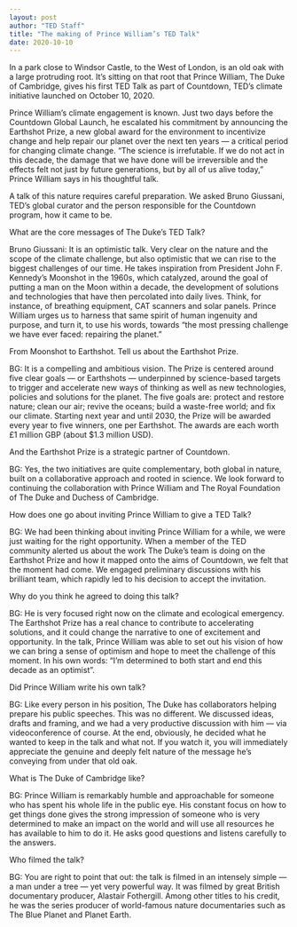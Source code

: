 ```yaml
---
layout: post
author: "TED Staff"
title: "The making of Prince William’s TED Talk"
date: 2020-10-10
---
```


In a park close to Windsor Castle, to the West of London, is an old oak with a large protruding root. It’s sitting on that root that Prince William, The Duke of Cambridge, gives his first TED Talk as part of Countdown, TED’s climate initiative launched on October 10, 2020.

Prince William’s climate engagement is known. Just two days before the Countdown Global Launch, he escalated his commitment by announcing the Earthshot Prize, a new global award for the environment to incentivize change and help repair our planet over the next ten years — a critical period for changing climate change. “The science is irrefutable. If we do not act in this decade, the damage that we have done will be irreversible and the effects felt not just by future generations, but by all of us alive today,” Prince William says in his thoughtful talk.

A talk of this nature requires careful preparation. We asked Bruno Giussani, TED’s global curator and the person responsible for the Countdown program, how it came to be.

What are the core messages of The Duke’s TED Talk?

Bruno Giussani: It is an optimistic talk. Very clear on the nature and the scope of the climate challenge, but also optimistic that we can rise to the biggest challenges of our time. He takes inspiration from President John F. Kennedy’s Moonshot in the 1960s, which catalyzed, around the goal of putting a man on the Moon within a decade, the development of solutions and technologies that have then percolated into daily lives. Think, for instance, of breathing equipment, CAT scanners and solar panels. Prince William urges us to harness that same spirit of human ingenuity and purpose, and turn it, to use his words, towards “the most pressing challenge we have ever faced: repairing the planet.”

From Moonshot to Earthshot. Tell us about the Earthshot Prize.

BG: It is a compelling and ambitious vision. The Prize is centered around five clear goals — or Earthshots — underpinned by science-based targets to trigger and accelerate new ways of thinking as well as new technologies, policies and solutions for the planet. The five goals are: protect and restore nature; clean our air; revive the oceans; build a waste-free world; and fix our climate. Starting next year and until 2030, the Prize will be awarded every year to five winners, one per Earthshot. The awards are each worth £1 million GBP (about $1.3 million USD).

And the Earthshot Prize is a strategic partner of Countdown.

BG: Yes, the two initiatives are quite complementary, both global in nature, built on a collaborative approach and rooted in science. We look forward to continuing the collaboration with Prince William and The Royal Foundation of The Duke and Duchess of Cambridge.

How does one go about inviting Prince William to give a TED Talk?

BG: We had been thinking about inviting Prince William for a while, we were just waiting for the right opportunity. When a member of the TED community alerted us about the work The Duke’s team is doing on the Earthshot Prize and how it mapped onto the aims of Countdown, we felt that the moment had come. We engaged preliminary discussions with his brilliant team, which rapidly led to his decision to accept the invitation.

Why do you think he agreed to doing this talk?

BG: He is very focused right now on the climate and ecological emergency. The Earthshot Prize has a real chance to contribute to accelerating solutions, and it could change the narrative to one of excitement and opportunity. In the talk, Prince William was able to set out his vision of how we can bring a sense of optimism and hope to meet the challenge of this moment. In his own words: “I’m determined to both start and end this decade as an optimist”.

Did Prince William write his own talk?

BG: Like every person in his position, The Duke has collaborators helping prepare his public speeches. This was no different. We discussed ideas, drafts and framing, and we had a very productive discussion with him — via videoconference of course. At the end, obviously, he decided what he wanted to keep in the talk and what not. If you watch it, you will immediately appreciate the genuine and deeply felt nature of the message he’s conveying from under that old oak.  

What is The Duke of Cambridge like?

BG: Prince William is remarkably humble and approachable for someone who has spent his whole life in the public eye. His constant focus on how to get things done gives the strong impression of someone who is very determined to make an impact on the world and will use all resources he has available to him to do it. He asks good questions and listens carefully to the answers.

Who filmed the talk?

BG: You are right to point that out: the talk is filmed in an intensely simple — a man under a tree — yet very powerful way. It was filmed by great British documentary producer, Alastair Fothergill. Among other titles to his credit, he was the series producer of world-famous nature documentaries such as The Blue Planet and Planet Earth.
